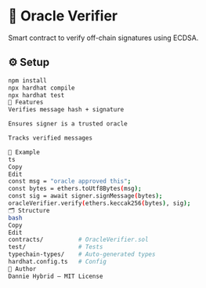 # 🔐 Oracle Verifier

Smart contract to verify off-chain signatures using ECDSA.

## ⚙️ Setup

```bash
npm install
npx hardhat compile
npx hardhat test
📄 Features
Verifies message hash + signature

Ensures signer is a trusted oracle

Tracks verified messages

🧪 Example
ts
Copy
Edit
const msg = "oracle approved this";
const bytes = ethers.toUtf8Bytes(msg);
const sig = await signer.signMessage(bytes);
oracleVerifier.verify(ethers.keccak256(bytes), sig);
🗂️ Structure
bash
Copy
Edit
contracts/          # OracleVerifier.sol
test/               # Tests
typechain-types/    # Auto-generated types
hardhat.config.ts   # Config
👤 Author
Dannie Hybrid — MIT License
